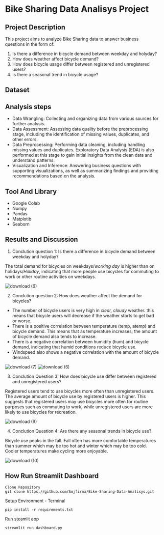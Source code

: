 # Bike Sharing Data Analisys Project

## Project Description
This project aims to analyze Bike Sharing data to answer business questions in the form of:
1. Is there a difference in bicycle demand between weekday and holyday?
2. How does weather affect bicycle demand?
3. How does bicycle usage differ between registered and unregistered users?
4. Is there a seasonal trend in bicycle usage?

## Dataset

## Analysis steps
- Data Wrangling: Collecting and organizing data from various sources for further analysis.
- Data Assessment: Assessing data quality before the preprocessing stage, including the identification of missing values, duplicates, and other errors.
- Data Preprocessing: Performing data cleaning, including handling missing values and duplicates. Exploratory Data Analysis (EDA) is also performed at this stage to gain initial insights from the clean data and understand patterns.
- Visualization and Inference: Answering business questions with supporting visualizations, as well as summarizing findings and providing recommendations based on the analysis.

## Tool And Library
- Google Colab
- Numpy
- Pandas
- Matplotib
- Seaborn

## Results and Discussion
1. Conclution question 1: Is there a difference in bicycle demand between weekday and holyday?

The total demand for bicycles on weekdays/*working day* is higher than on holidays/*Holiday*, indicating that more people use bicycles for commuting to work or other routine activities on weekdays.

![download (6)](https://github.com/user-attachments/assets/959b7b49-5447-4224-8c5c-21e0c8ea7ded)

2. Conclution question 2: How does weather affect the demand for bicycles?

- The number of bicycle users is very high in *clear, cloudy* weather. this means that bicycle users will decrease if the weather starts to get bad or worse.
- There is a positive correlation between temperature (temp, atemp) and bicycle demand. This means that as temperature increases, the amount of bicycle demand also tends to increase.
- There is a negative correlation between humidity (hum) and bicycle demand, indicating that humid conditions reduce bicycle use.
- Windspeed also shows a negative correlation with the amount of bicycle demand.

![download (7)](https://github.com/user-attachments/assets/1508af82-402b-4aee-9699-d524c9dff02b)
![download (6)](https://github.com/user-attachments/assets/eed9803b-65e9-4287-9893-8b0363cd3e06)

3. Conclution Question 3: How does bicycle use differ between registered and unregistered users?

Registered users tend to use bicycles more often than unregistered users. The average amount of bicycle use by registered users is higher. This suggests that registered users may use bicycles more often for routine purposes such as commuting to work, while unregistered users are more likely to use bicycles for recreation.

![download (9)](https://github.com/user-attachments/assets/b064de8c-4ab7-4697-8b27-890bb1643e64)

4. Conclution Question 4: Are there any seasonal trends in bicycle use?

Bicycle use peaks in the fall. Fall often has more comfortable temperatures than summer which may be too hot and winter which may be too cold. Cooler temperatures make cycling more enjoyable.

![download (10)](https://github.com/user-attachments/assets/c5940b20-e741-4b15-b01d-97333211d50d)

## How Run Streamlit Dashboard
```
Clone Repository
git clone https://github.com/Smjfirna/Bike-Sharing-Data-Analisys.git
```
Setup Environment - Terminal
```
pip install -r requirements.txt
```
Run steamlit app
```
streamlit run dashboard.py
```





  
